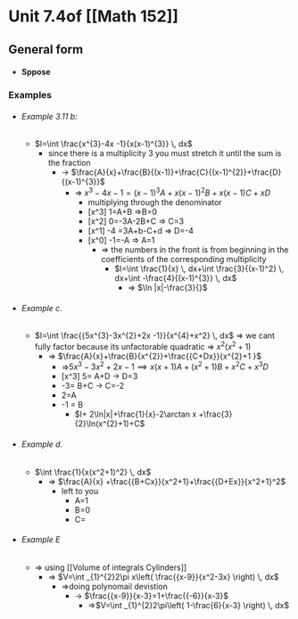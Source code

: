 # Unit 7.4of [[Math 152]]
## General form
- #### Sppose 
### Examples
- ###### Example 3.11 b:
	- $I=\int \frac{x^{3}-4x -1}{x(x-1)^{3}} \, dx$
		- since there is a multiplicity 3 you must stretch it until the sum is the fraction
			- -> $\frac{A}{x}+\frac{B}{(x-1)}+\frac{C}{(x-1)^{2}}+\frac{D}{(x-1)^{3}}$
				- => $x^{3}-4x-1=(x-1)^{3}A+x(x-1)^{2}B+x(x-1)C+xD$
					- multiplying through the denominator 
					- [x^3] 1=A+B =>B=0
					- [x^2] 0=-3A-2B+C => C=3
					- [x^1] -4 =3A+b-C+d => D=-4
					- [x^0] -1=-A  => A=1
						- => the numbers in the front is from beginning in the coefficients of the corresponding multiplicity 
							- $I=\int \frac{1}{x} \, dx+\int \frac{3}{(x-1)^2} \, dx+\int -\frac{4}{(x-1)^{3}} \, dx$ 
								- => $\ln |x|-\frac{3}{}$
- ###### Example c.
	- $I=\int \frac{{5x^{3}-3x^{2}+2x -1}}{x^{4}+x^2} \, dx$ => we cant fully factor because its unfactorable quadratic => $x^{2}(x^{2}+1)$
		- => $\frac{A}{x}+\frac{B}{x^{2}}+\frac{{C+Dx}}{x^{2}+1 }$
			- =>$5x^{3}-3x^{2}+2x -1\implies x(x+1)A+(x^2+1)B+x^2C+x^{3}D$
			- [x^3] 5= A+D -> D=3
			- -3= B+C -> C=-2
			- 2=A
			- -1 = B
				- $I+ 2\ln|x|+\frac{1}{x}-2\arctan x +\frac{3}{2}\ln(x^{2}+1)+C$
- ###### Example d.
	- $\int \frac{1}{x(x^2+1)^2} \, dx$ 
		- => $\frac{A}{x} +\frac{{B+Cx}}{x^2+1}+\frac{{D+Ex}}{x^2+1}^2$
			- left to you
				- A=1
				- B=0
				- C=
- ###### Example E 
	- => using [[Volume of integrals Cylinders]]
		- => $V=\int _{1}^{2}2\pi x\left( \frac{{x-9}}{x^2-3x} \right) \, dx$
			- =>doing polynomail devistion 
				- -> $\frac{{x-9}}{x-3}=1+\frac{{-6}}{x-3}$
					- =>$V=\int _{1}^{2}2\pi\left( 1-\frac{6}{x-3} \right) \, dx$